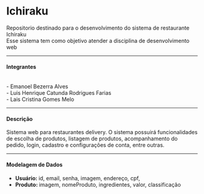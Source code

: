 # Ichiraku
Repositorio destinado para o desenvolvimento do sistema de restaurante Ichiraku
<br>Esse sistema tem como objetivo atender a disciplina de desenvolvimento web

---------------------------------------------------------------------------------------------------
<h4>Integrantes</h4>
<br> - Emanoel Bezerra Alves
<br> - Luis Henrique Catunda Rodrigues Farias
<br> - Lais Cristina Gomes Melo
  
---------------------------------------------------------------------------------------------------
  
<h4>Descrição</h4>
Sistema web para restaurantes delivery. O sistema possuirá funcionalidades de escolha de produtos, listagem de produtos, acompanhamento do pedido, login, cadastro e configurações de conta, entre outras.

---------------------------------------------------------------------------------------------------

<h4>Modelagem de Dados</h4>
<ul>
  <li><strong>Usuário: </strong> id, email, senha, imagem, endereço, cpf, </li>
  <li><strong>Produto: </strong> imagem, nomeProduto, ingredientes, valor, classificação</li>
</ul>  
